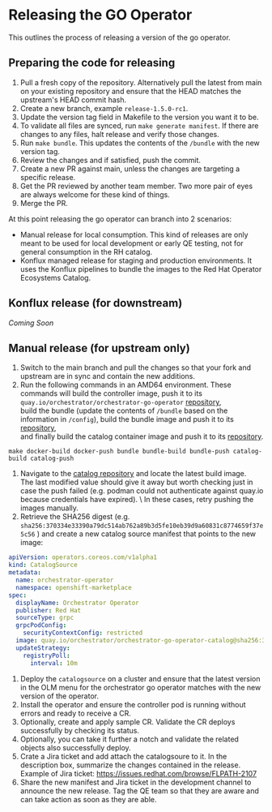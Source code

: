 # Releasing the GO Operator
This outlines the process of releasing a version of the go operator.


## Preparing the code for releasing

1. Pull a fresh copy of the repository. Alternatively pull the latest from main on your existing repository and ensure that the HEAD matches the upstream's HEAD commit hash.
1. Create a new branch, example `release-1.5.0-rc1`.
1. Update the version tag field in Makefile to the version you want it to be.
1. To validate all files are synced, run `make generate manifest`. If there are changes to any files, halt release and verify those changes.
1. Run `make bundle`. This updates the contents of the `/bundle` with the new version tag.
1. Review the changes and if satisfied, push the commit.
1. Create a new PR against main, unless the changes are targeting a specific release.
1. Get the PR reviewed by another team member. Two more pair of eyes are always welcome for these kind of things.
1. Merge the PR.

At this point releasing the go operator can branch into 2 scenarios:
* Manual release for local consumption. This kind of releases are only meant to be used for local development or early QE testing, not for general consumption in the RH catalog.
* Konflux managed release for staging and production environments. It uses the Konflux pipelines to bundle the images to the Red Hat Operator Ecosystems Catalog.

## Konflux release (for downstream)

_Coming Soon_

## Manual release (for upstream only)
1. Switch to the main branch and pull the changes so that your fork and upstream are in sync and contain the new additions.
1. Run the following commands in an AMD64 environment. 
These commands will build the controller image, push it to its `quay.io/orchestrator/orchestrator-go-operator` [repository](https://quay.io/repository/orchestrator/orchestrator-go-operator?tab=tags),\
build the bundle (update the contents of `/bundle` based on the information in `/config`), build the bundle image and push it to its [repository](https://quay.io/repository/orchestrator/orchestrator-go-operator-bundle?tab=tags),\
and finally build the catalog container image and push it to its [repository](https://quay.io/repository/orchestrator/orchestrator-go-operator-catalog?tab=tags).

```shell
make docker-build docker-push bundle bundle-build bundle-push catalog-build catalog-push
```

1. Navigate to the [catalog repository](https://quay.io/repository/orchestrator/orchestrator-go-operator-catalog?tab=tags) and locate the latest build image. \
The last modified value should give it away but worth checking just in case the push failed (e.g. podman could not authenticate against quay.io because credentials have expired). \ 
In these cases, retry pushing the images manually.
1. Retrieve the SHA256 digest (e.g. `sha256:370334e33390a79dc514ab762a89b3d5fe10eb39d9a60831c8774659f37e5c56` ) and create a new catalog source manifest that points to the new image:
```yaml
apiVersion: operators.coreos.com/v1alpha1
kind: CatalogSource
metadata:
  name: orchestrator-operator
  namespace: openshift-marketplace
spec:
  displayName: Orchestrator Operator
  publisher: Red Hat
  sourceType: grpc
  grpcPodConfig:
    securityContextConfig: restricted
  image: quay.io/orchestrator/orchestrator-go-operator-catalog@sha256:370334e33390a79dc514ab762a89b3d5fe10eb39d9a60831c8774659f37e5c56
  updateStrategy:
    registryPoll:
      interval: 10m
```
1. Deploy the `catalogsource` on a cluster and ensure that the latest version in the OLM menu for the orchestrator go operator matches with the new version of the operator.
1. Install the operator and ensure the controller pod is running without errors and ready to receive a CR.
2. Optionally, create and apply sample CR. Validate the CR deploys successfully by checking its status.
3. Optionally, you can take it further a notch and validate the related objects also successfully deploy.
1. Crate a Jira ticket and add attach the catalogsoure to it. In the description box, summarize the changes contained in the release. \
Example of Jira ticket: https://issues.redhat.com/browse/FLPATH-2107
1. Share the new manifest and Jira ticket in the development channel to announce the new release. Tag the QE team so that they are aware and can take action as soon as they are able.

